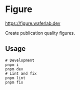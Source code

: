 # Figure

https://figure.waferlab.dev

Create publication quality figures.

## Usage

```shell
# Development
pnpm i
pnpm dev
# Lint and fix
pnpm lint
pnpm fix
```
